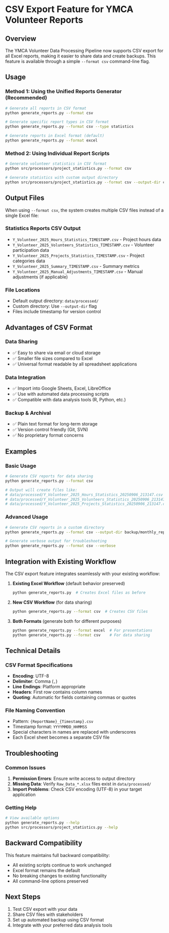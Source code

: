 # CSV Export Feature for YMCA Volunteer Reports

## Overview

The YMCA Volunteer Data Processing Pipeline now supports CSV export for all Excel reports, making it easier to share data and create backups. This feature is available through a simple `--format csv` command-line flag.

## Usage

### Method 1: Using the Unified Reports Generator (Recommended)

```bash
# Generate all reports in CSV format
python generate_reports.py --format csv

# Generate specific report types in CSV format
python generate_reports.py --format csv --type statistics

# Generate reports in Excel format (default)
python generate_reports.py --format excel
```

### Method 2: Using Individual Report Scripts

```bash
# Generate volunteer statistics in CSV format
python src/processors/project_statistics.py --format csv

# Generate statistics with custom output directory
python src/processors/project_statistics.py --format csv --output-dir custom_output
```

## Output Files

When using `--format csv`, the system creates multiple CSV files instead of a single Excel file:

### Statistics Reports CSV Output
- `Y_Volunteer_2025_Hours_Statistics_TIMESTAMP.csv` - Project hours data
- `Y_Volunteer_2025_Volunteers_Statistics_TIMESTAMP.csv` - Volunteer participation data  
- `Y_Volunteer_2025_Projects_Statistics_TIMESTAMP.csv` - Project categories data
- `Y_Volunteer_2025_Summary_TIMESTAMP.csv` - Summary metrics
- `Y_Volunteer_2025_Manual_Adjustments_TIMESTAMP.csv` - Manual adjustments (if applicable)

### File Locations
- Default output directory: `data/processed/`
- Custom directory: Use `--output-dir` flag
- Files include timestamp for version control

## Advantages of CSV Format

### Data Sharing
- ✅ Easy to share via email or cloud storage
- ✅ Smaller file sizes compared to Excel
- ✅ Universal format readable by all spreadsheet applications

### Data Integration
- ✅ Import into Google Sheets, Excel, LibreOffice
- ✅ Use with automated data processing scripts
- ✅ Compatible with data analysis tools (R, Python, etc.)

### Backup & Archival
- ✅ Plain text format for long-term storage
- ✅ Version control friendly (Git, SVN)
- ✅ No proprietary format concerns

## Examples

### Basic Usage
```bash
# Generate CSV reports for data sharing
python generate_reports.py --format csv

# Output will create files like:
# data/processed/Y_Volunteer_2025_Hours_Statistics_20250906_213147.csv
# data/processed/Y_Volunteer_2025_Volunteers_Statistics_20250906_213147.csv
# data/processed/Y_Volunteer_2025_Projects_Statistics_20250906_213147.csv
```

### Advanced Usage
```bash
# Generate CSV reports in a custom directory
python generate_reports.py --format csv --output-dir backup/monthly_reports

# Generate verbose output for troubleshooting
python generate_reports.py --format csv --verbose
```

## Integration with Existing Workflow

The CSV export feature integrates seamlessly with your existing workflow:

1. **Existing Excel Workflow** (default behavior preserved)
   ```bash
   python generate_reports.py  # Creates Excel files as before
   ```

2. **New CSV Workflow** (for data sharing)
   ```bash
   python generate_reports.py --format csv  # Creates CSV files
   ```

3. **Both Formats** (generate both for different purposes)
   ```bash
   python generate_reports.py --format excel  # For presentations
   python generate_reports.py --format csv    # For data sharing
   ```

## Technical Details

### CSV Format Specifications
- **Encoding**: UTF-8
- **Delimiter**: Comma (`,`)
- **Line Endings**: Platform appropriate
- **Headers**: First row contains column names
- **Quoting**: Automatic for fields containing commas or quotes

### File Naming Convention
- Pattern: `{ReportName}_{Timestamp}.csv`
- Timestamp format: `YYYYMMDD_HHMMSS`
- Special characters in names are replaced with underscores
- Each Excel sheet becomes a separate CSV file

## Troubleshooting

### Common Issues
1. **Permission Errors**: Ensure write access to output directory
2. **Missing Data**: Verify `Raw_Data_*.xlsx` files exist in `data/processed/`
3. **Import Problems**: Check CSV encoding (UTF-8) in your target application

### Getting Help
```bash
# View available options
python generate_reports.py --help
python src/processors/project_statistics.py --help
```

## Backward Compatibility

This feature maintains full backward compatibility:
- All existing scripts continue to work unchanged
- Excel format remains the default
- No breaking changes to existing functionality
- All command-line options preserved

## Next Steps

1. Test CSV export with your data
2. Share CSV files with stakeholders  
3. Set up automated backup using CSV format
4. Integrate with your preferred data analysis tools